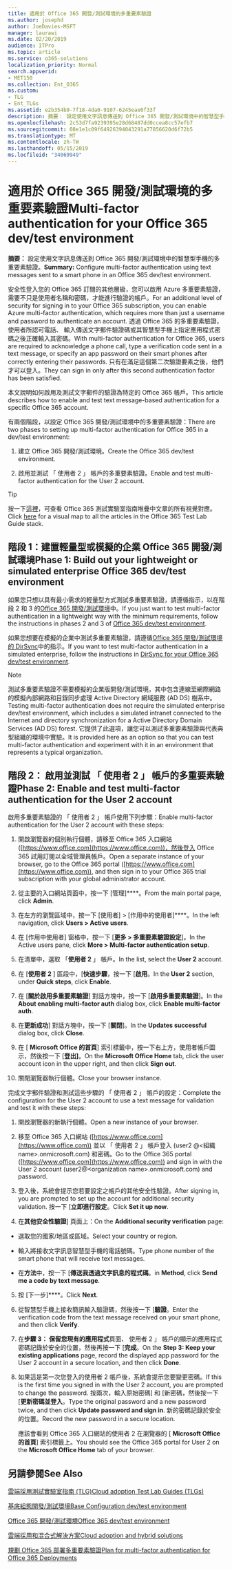 ```yaml
---
title: 適用於 Office 365 開發/測試環境的多重要素驗證
ms.author: josephd
author: JoeDavies-MSFT
manager: laurawi
ms.date: 02/20/2019
audience: ITPro
ms.topic: article
ms.service: o365-solutions
localization_priority: Normal
search.appverid:
- MET150
ms.collection: Ent_O365
ms.custom:
- TLG
- Ent_TLGs
ms.assetid: e2b354b9-7f18-4da0-9107-6245eae0f33f
description: 摘要： 設定使用文字訊息傳送到 Office 365 開發/測試環境中的智慧型手機的多重要素驗證。
ms.openlocfilehash: 2c53d7fa9239395e28d68487dd0ccea8cc57efb7
ms.sourcegitcommit: 08e1e1c09f64926394043291a77856620d6f72b5
ms.translationtype: MT
ms.contentlocale: zh-TW
ms.lasthandoff: 05/15/2019
ms.locfileid: "34069949"
---
```

# <a name="multi-factor-authentication-for-your-office-365-devtest-environment"></a><span data-ttu-id="ec822-103">適用於 Office 365 開發/測試環境的多重要素驗證</span><span class="sxs-lookup"><span data-stu-id="ec822-103">Multi-factor authentication for your Office 365 dev/test environment</span></span>

 <span data-ttu-id="ec822-104">**摘要：** 設定使用文字訊息傳送到 Office 365 開發/測試環境中的智慧型手機的多重要素驗證。</span><span class="sxs-lookup"><span data-stu-id="ec822-104">**Summary:** Configure multi-factor authentication using text messages sent to a smart phone in an Office 365 dev/test environment.</span></span>
  
<span data-ttu-id="ec822-105">安全性登入您的 Office 365 訂閱的其他層級，您可以啟用 Azure 多重要素驗證，需要不只是使用者名稱和密碼，才能進行驗證的帳戶。</span><span class="sxs-lookup"><span data-stu-id="ec822-105">For an additional level of security for signing in to your Office 365 subscription, you can enable Azure multi-factor authentication, which requires more than just a username and password to authenticate an account.</span></span> <span data-ttu-id="ec822-106">透過 Office 365 的多重要素驗證，使用者所認可電話、 輸入傳送文字郵件驗證碼或其智慧型手機上指定應用程式密碼之後正確輸入其密碼。</span><span class="sxs-lookup"><span data-stu-id="ec822-106">With multi-factor authentication for Office 365, users are required to acknowledge a phone call, type a verification code sent in a text message, or specify an app password on their smart phones after correctly entering their passwords.</span></span> <span data-ttu-id="ec822-107">只有在滿足這個第二次驗證要素之後，他們才可以登入。</span><span class="sxs-lookup"><span data-stu-id="ec822-107">They can sign in only after this second authentication factor has been satisfied.</span></span> 
  
<span data-ttu-id="ec822-108">本文說明如何啟用及測試文字郵件的驗證為特定的 Office 365 帳戶。</span><span class="sxs-lookup"><span data-stu-id="ec822-108">This article describes how to enable and test text message-based authentication for a specific Office 365 account.</span></span>
  
<span data-ttu-id="ec822-109">有兩個階段，以設定 Office 365 開發/測試環境中的多重要素驗證：</span><span class="sxs-lookup"><span data-stu-id="ec822-109">There are two phases to setting up multi-factor authentication for Office 365 in a dev/test environment:</span></span>
  
1. <span data-ttu-id="ec822-110">建立 Office 365 開發/測試環境。</span><span class="sxs-lookup"><span data-stu-id="ec822-110">Create the Office 365 dev/test environment.</span></span>
    
2. <span data-ttu-id="ec822-111">啟用並測試 「 使用者 2 」 帳戶的多重要素驗證。</span><span class="sxs-lookup"><span data-stu-id="ec822-111">Enable and test multi-factor authentication for the User 2 account.</span></span>
    
> [!TIP]
> <span data-ttu-id="ec822-112">按一下[這裡](http://aka.ms/catlgstack)，可查看 Office 365 測試實驗室指南堆疊中文章的所有視覺對應。</span><span class="sxs-lookup"><span data-stu-id="ec822-112">Click [here](http://aka.ms/catlgstack) for a visual map to all the articles in the Office 365 Test Lab Guide stack.</span></span>
  
## <a name="phase-1-build-out-your-lightweight-or-simulated-enterprise-office-365-devtest-environment"></a><span data-ttu-id="ec822-113">階段 1：建置輕量型或模擬的企業 Office 365 開發/測試環境</span><span class="sxs-lookup"><span data-stu-id="ec822-113">Phase 1: Build out your lightweight or simulated enterprise Office 365 dev/test environment</span></span>

<span data-ttu-id="ec822-114">如果您只想以具有最小需求的輕量型方式測試多重要素驗證，請遵循指示，以在階段 2 和 3 的[Office 365 開發/測試環境](office-365-dev-test-environment.md)中。</span><span class="sxs-lookup"><span data-stu-id="ec822-114">If you just want to test multi-factor authentication in a lightweight way with the minimum requirements, follow the instructions in phases 2 and 3 of [Office 365 dev/test environment](office-365-dev-test-environment.md).</span></span>
  
<span data-ttu-id="ec822-115">如果您想要在模擬的企業中測試多重要素驗證，請遵循[Office 365 開發/測試環境的 DirSync](dirsync-for-your-office-365-dev-test-environment.md)中的指示。</span><span class="sxs-lookup"><span data-stu-id="ec822-115">If you want to test multi-factor authentication in a simulated enterprise, follow the instructions in [DirSync for your Office 365 dev/test environment](dirsync-for-your-office-365-dev-test-environment.md).</span></span>
  
> [!NOTE]
> <span data-ttu-id="ec822-116">測試多重要素驗證不需要模擬的企業版開發/測試環境，其中包含連線至網際網路的模擬內部網路和目錄同步處理 Active Directory 網域服務 (AD DS) 樹系中。</span><span class="sxs-lookup"><span data-stu-id="ec822-116">Testing multi-factor authentication does not require the simulated enterprise dev/test environment, which includes a simulated intranet connected to the Internet and directory synchronization for a Active Directory Domain Services (AD DS) forest.</span></span> <span data-ttu-id="ec822-117">它提供了此選項，讓您可以測試多重要素驗證與代表典型組織的環境中實驗。</span><span class="sxs-lookup"><span data-stu-id="ec822-117">It is provided here as an option so that you can test multi-factor authentication and experiment with it in an environment that represents a typical organization.</span></span> 
  
## <a name="phase-2-enable-and-test-multi-factor-authentication-for-the-user-2-account"></a><span data-ttu-id="ec822-118">階段 2： 啟用並測試 「 使用者 2 」 帳戶的多重要素驗證</span><span class="sxs-lookup"><span data-stu-id="ec822-118">Phase 2: Enable and test multi-factor authentication for the User 2 account</span></span>

<span data-ttu-id="ec822-119">啟用多重要素驗證的 「 使用者 2 」 帳戶使用下列步驟：</span><span class="sxs-lookup"><span data-stu-id="ec822-119">Enable multi-factor authentication for the User 2 account with these steps:</span></span>
  
1. <span data-ttu-id="ec822-120">開啟瀏覽器的個別執行個體，請移至 Office 365 入口網站 ([https://www.office.com](https://www.office.com))，然後登入 Office 365 試用訂閱以全域管理員帳戶。</span><span class="sxs-lookup"><span data-stu-id="ec822-120">Open a separate instance of your browser, go to the Office 365 portal ([https://www.office.com](https://www.office.com)), and then sign in to your Office 365 trial subscription with your global administrator account.</span></span>
    
2. <span data-ttu-id="ec822-121">從主要的入口網站頁面中，按一下 [管理]\*\*\*\*。</span><span class="sxs-lookup"><span data-stu-id="ec822-121">From the main portal page, click **Admin**.</span></span>
    
3. <span data-ttu-id="ec822-122">在左方的瀏覽區域中，按一下 [使用者] > [作用中的使用者]\*\*\*\*。</span><span class="sxs-lookup"><span data-stu-id="ec822-122">In the left navigation, click **Users > Active users**.</span></span>
    
4. <span data-ttu-id="ec822-123">在 [作用中使用者] 窗格中，按一下 [**更多 > 多重要素驗證設定**]。</span><span class="sxs-lookup"><span data-stu-id="ec822-123">In the Active users pane, click **More > Multi-factor authentication setup**.</span></span>
    
5. <span data-ttu-id="ec822-124">在清單中，選取 「**使用者 2** 」 帳戶。</span><span class="sxs-lookup"><span data-stu-id="ec822-124">In the list, select the **User 2** account.</span></span>
    
6. <span data-ttu-id="ec822-125">在 [**使用者 2** ] 區段中，[**快速步驟**，按一下 [**啟用**。</span><span class="sxs-lookup"><span data-stu-id="ec822-125">In the **User 2** section, under **Quick steps**, click **Enable**.</span></span>
    
7. <span data-ttu-id="ec822-126">在 [**關於啟用多重要素驗證**] 對話方塊中，按一下 [**啟用多重要素驗證**]。</span><span class="sxs-lookup"><span data-stu-id="ec822-126">In the **About enabling multi-factor auth** dialog box, click **Enable multi-factor auth**.</span></span>
    
8. <span data-ttu-id="ec822-127">在**更新成功**] 對話方塊中，按一下 [**關閉**]。</span><span class="sxs-lookup"><span data-stu-id="ec822-127">In the **Updates successful** dialog box, click **Close**.</span></span>
    
9. <span data-ttu-id="ec822-128">在 [ **Microsoft Office 的首頁**] 索引標籤中，按一下右上方，使用者帳戶圖示，然後按一下 [**登出]**。</span><span class="sxs-lookup"><span data-stu-id="ec822-128">On the **Microsoft Office Home** tab, click the user account icon in the upper right, and then click **Sign out**.</span></span>
    
10. <span data-ttu-id="ec822-129">關閉瀏覽器執行個體。</span><span class="sxs-lookup"><span data-stu-id="ec822-129">Close your browser instance.</span></span>
    
<span data-ttu-id="ec822-130">完成文字郵件驗證和測試這些步驟的 「 使用者 2 」 帳戶的設定：</span><span class="sxs-lookup"><span data-stu-id="ec822-130">Complete the configuration for the User 2 account to use a text message for validation and test it with these steps:</span></span>
  
1. <span data-ttu-id="ec822-131">開啟瀏覽器的新執行個體。</span><span class="sxs-lookup"><span data-stu-id="ec822-131">Open a new instance of your browser.</span></span>
    
2. <span data-ttu-id="ec822-132">移至 Office 365 入口網站 ([https://www.office.com](https://www.office.com)) 並以 「 使用者 2 」 帳戶登入 (user2 @\<組織 name>.onmicrosoft.com) 和密碼。</span><span class="sxs-lookup"><span data-stu-id="ec822-132">Go to the Office 365 portal ([https://www.office.com](https://www.office.com)) and sign in with the User 2 account (user2@\<organization name>.onmicrosoft.com) and password.</span></span>
    
3. <span data-ttu-id="ec822-133">登入後，系統會提示您若要設定之帳戶的其他安全性驗證。</span><span class="sxs-lookup"><span data-stu-id="ec822-133">After signing in, you are prompted to set up the account for additional security validation.</span></span> <span data-ttu-id="ec822-134">按一下 [**立即進行設定**。</span><span class="sxs-lookup"><span data-stu-id="ec822-134">Click **Set it up now**.</span></span>
    
4. <span data-ttu-id="ec822-135">在**其他安全性驗證**] 頁面上：</span><span class="sxs-lookup"><span data-stu-id="ec822-135">On the **Additional security verification** page:</span></span>
    
  - <span data-ttu-id="ec822-136">選取您的國家/地區或區域。</span><span class="sxs-lookup"><span data-stu-id="ec822-136">Select your country or region.</span></span>
    
  - <span data-ttu-id="ec822-137">輸入將接收文字訊息智慧型手機的電話號碼。</span><span class="sxs-lookup"><span data-stu-id="ec822-137">Type phone number of the smart phone that will receive text messages.</span></span>
    
  - <span data-ttu-id="ec822-138">在**方法**中，按一下 [**傳送我透過文字訊息的程式碼**。</span><span class="sxs-lookup"><span data-stu-id="ec822-138">in **Method**, click **Send me a code by text message**.</span></span>
    
5. <span data-ttu-id="ec822-139">按 [下一步]\*\*\*\*。</span><span class="sxs-lookup"><span data-stu-id="ec822-139">Click **Next**.</span></span>
    
6. <span data-ttu-id="ec822-140">從智慧型手機上接收簡訊輸入驗證碼，然後按一下 [**驗證**。</span><span class="sxs-lookup"><span data-stu-id="ec822-140">Enter the verification code from the text message received on your smart phone, and then click **Verify**.</span></span>
    
7. <span data-ttu-id="ec822-141">在**步驟 3： 保留您現有的應用程式**頁面、 使用者 2 」 帳戶的顯示的應用程式密碼記錄於安全的位置，然後再按一下 [**完成**。</span><span class="sxs-lookup"><span data-stu-id="ec822-141">On the **Step 3: Keep your existing applications** page, record the displayed app password for the User 2 account in a secure location, and then click **Done**.</span></span>
    
8. <span data-ttu-id="ec822-142">如果這是第一次您登入的使用者 2 帳戶後，系統會提示您要變更密碼。</span><span class="sxs-lookup"><span data-stu-id="ec822-142">If this is the first time you signed in with the User 2 account, you are prompted to change the password.</span></span> <span data-ttu-id="ec822-143">按兩次，輸入原始密碼] 和 [新密碼，然後按一下 [**更新密碼並登入**。</span><span class="sxs-lookup"><span data-stu-id="ec822-143">Type the original password and a new password twice, and then click **Update password and sign in**.</span></span> <span data-ttu-id="ec822-144">新的密碼記錄於安全的位置。</span><span class="sxs-lookup"><span data-stu-id="ec822-144">Record the new password in a secure location.</span></span>
    
    <span data-ttu-id="ec822-145">應該會看到 Office 365 入口網站的使用者 2 在瀏覽器的 [ **Microsoft Office 的首頁**] 索引標籤上。</span><span class="sxs-lookup"><span data-stu-id="ec822-145">You should see the Office 365 portal for User 2 on the **Microsoft Office Home** tab of your browser.</span></span>
    
## <a name="see-also"></a><span data-ttu-id="ec822-146">另請參閱</span><span class="sxs-lookup"><span data-stu-id="ec822-146">See Also</span></span>

[<span data-ttu-id="ec822-147">雲端採用測試實驗室指南 (TLG)</span><span class="sxs-lookup"><span data-stu-id="ec822-147">Cloud adoption Test Lab Guides (TLGs)</span></span>](cloud-adoption-test-lab-guides-tlgs.md)
  
[<span data-ttu-id="ec822-148">基底組態開發/測試環境</span><span class="sxs-lookup"><span data-stu-id="ec822-148">Base Configuration dev/test environment</span></span>](base-configuration-dev-test-environment.md)
  
[<span data-ttu-id="ec822-149">Office 365 開發/測試環境</span><span class="sxs-lookup"><span data-stu-id="ec822-149">Office 365 dev/test environment</span></span>](office-365-dev-test-environment.md)
  
[<span data-ttu-id="ec822-150">雲端採用和混合式解決方案</span><span class="sxs-lookup"><span data-stu-id="ec822-150">Cloud adoption and hybrid solutions</span></span>](cloud-adoption-and-hybrid-solutions.md)

[<span data-ttu-id="ec822-151">規劃 Office 365 部署多重要素驗證</span><span class="sxs-lookup"><span data-stu-id="ec822-151">Plan for multi-factor authentication for Office 365 Deployments</span></span>](https://support.office.com/article/Plan-for-multi-factor-authentication-for-Office-365-Deployments-043807b2-21db-4d5c-b430-c8a6dee0e6ba)

